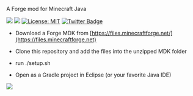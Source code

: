 A Forge mod for Minecraft Java


[![](http://cf.way2muchnoise.eu/368728.svg)](https://www.curseforge.com/minecraft/mc-mods/unbreakable-spawner) 
[![](http://cf.way2muchnoise.eu/versions/368728.svg)](https://www.curseforge.com/minecraft/mc-mods/unbreakable-spawner)
[![License: MIT](https://img.shields.io/badge/License-MIT-green.svg)](https://opensource.org/licenses/MIT)
[![Twitter Badge](https://img.shields.io/badge/contact-twitter-blue.svg)](https://twitter.com/lothrazar)
 


- Download a Forge MDK from [https://files.minecraftforge.net/](https://files.minecraftforge.net)

- Clone this repository and add the files into the unzipped MDK folder

- run ./setup.sh

- Open as a Gradle project in Eclipse (or your favorite Java IDE)


[![](https://c5.patreon.com/external/logo/become_a_patron_button.png)](https://www.patreon.com/lothrazar)
